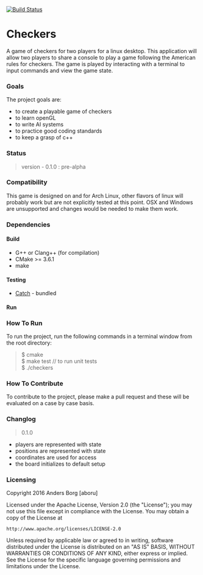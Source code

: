 [![Build Status](https://travis-ci.org/aboru/checkers.svg?branch=develop)](https://travis-ci.org/aboru/checkers)

# Checkers

A game of checkers for two players for a linux desktop. This application will
allow two players to share a console to play a game following the American rules
for checkers. The game is played by interacting with a terminal to input commands
and view the game state.

### Goals

The project goals are:

* to create a playable game of checkers
* to learn openGL
* to write AI systems
* to practice good coding standards
* to keep a grasp of c++

### Status

> version - 0.1.0 : pre-alpha

### Compatibility

This game is designed on and for Arch Linux, other flavors of linux will probably
work but are not explicitly tested at this point. OSX and Windows are unsupported
and changes would be needed to make them work.

### Dependencies

#### Build

* G++ or Clang++ (for compilation)
* CMake >= 3.6.1
* make

#### Testing

* [Catch](https://github.com/philsquared/Catch) - bundled

#### Run

### How To Run

To run the project, run the following commands in a terminal window from the
root directory:

> $ cmake  
> $ make test // to run unit tests  
> $ ./checkers

### How To Contribute

To contribute to the project, please make a pull request and these will be
evaluated on a case by case basis.

### Changlog

> 0.1.0

* players are represented with state
* positions are represented with state
* coordinates are used for access
* the board initializes to default setup

### Licensing

Copyright 2016 Anders Borg [aboru]

Licensed under the Apache License, Version 2.0 (the "License");
you may not use this file except in compliance with the License.
You may obtain a copy of the License at

    http://www.apache.org/licenses/LICENSE-2.0

Unless required by applicable law or agreed to in writing, software
distributed under the License is distributed on an "AS IS" BASIS,
WITHOUT WARRANTIES OR CONDITIONS OF ANY KIND, either express or implied.
See the License for the specific language governing permissions and
limitations under the License.
